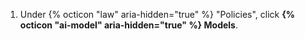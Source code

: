 1. Under {% octicon "law" aria-hidden="true" %} "Policies", click **{% octicon "ai-model" aria-hidden="true" %} Models**.
